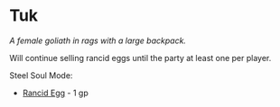 # Tuk

*A female goliath in rags with a large backpack.*

Will continue selling rancid eggs until the party at least one per player.

Steel Soul Mode:

* [Rancid Egg](/items/rancid_egg.md) - 1 gp
